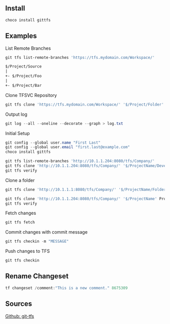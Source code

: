 ## Install

```powershell
choco install gittfs
```

## Examples

List Remote Branches
```powershell
git tfs list-remote-branches 'https://tfs.mydomain.com/Workspace/'
```
```txt
$/Project/Source
|
+- $/Project/Foo
|
+- $/Project/Bar
```

Clone TFSVC Repository
```powershell
git tfs clone 'https://tfs.mydomain.com/Workspace/' '$/Project/Folder'
```

Output log
```powershell
git log --all --oneline --decorate --graph > log.txt
```

Initial Setup
```powershell
git config --global user.name "First Last"
git config --global user.email "first.last@example.com"
choco install gittfs
```

```powershell
git tfs list-remote-branches 'http://10.1.1.204:8080/tfs/Company/'
git tfs clone 'http://10.1.1.204:8080/tfs/Company/' '$/ProjectName/Development' Development
git tfs verify
```

Clone a folder
```powershell
git tfs clone 'http://10.1.1.1:8080/tfs/Company/' '$/ProjectName/Folder' FOLDERNAME --branches=none
```

```powershell
git tfs clone 'http://10.1.1.204:8080/tfs/Company/' '$/ProjectName' ProjectName
git tfs verify
```

Fetch changes
```powershell
git tfs fetch
```

Commit changes with commit message
```powershell
git tfs checkin -m "MESSAGE"
```

Push changes to TFS
```powershell
git tfs checkin
```

## Rename Changeset

```powershell
tf changeset /comment:"This is a new comment." 8675309
```

## Sources

[Github: git-tfs](https://github.com/git-tfs/git-tfs)
